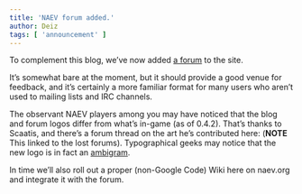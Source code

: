 ```yaml
---
title: 'NAEV forum added.'
author: Deiz
tags: [ 'announcement' ]
---
```


To complement this blog, we’ve now added [a forum](https://github.com/naev/naev/discussions) to the site.

It’s somewhat bare at the moment, but it should provide a good venue for feedback, and it’s certainly a more familiar format for many users who aren’t used to mailing lists and IRC channels.

The observant NAEV players among you may have noticed that the blog and forum logos differ from what’s in-game (as of 0.4.2). That’s thanks to Scaatis, and there’s a forum thread on the art he’s contributed here: (**NOTE** This linked to the lost forums). Typographical geeks may notice that the new logo is in fact an [ambigram](https://en.wikipedia.org/wiki/Ambigram).

In time we’ll also roll out a proper (non-Google Code) Wiki here on naev.org and integrate it with the forum.
